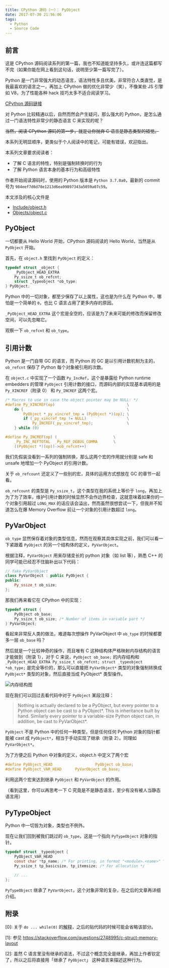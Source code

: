 ```yaml
---
title: CPython 源码（一）： PyObject
date: 2017-07-30 21:56:06
tags: 
  - Python
  - Source Code
---
```


## 前言

这是 CPython 源码阅读系列的第一篇，我也不知道能坚持多久，或许连这篇都写不完（如果你能在网上看到这句话，说明至少第一篇写完了）。

Python 是一门非常强大的动态语言，语法特性多且优美，非常符合人类直觉，是我最喜欢的语言之一，再加上 CPython 做的优化非常少（笑），不像某些 JS 引擎如 V8，为了性能各种 hack 技巧太多不适合阅读学习。

[CPython 源码链接](https://github.com/python/cpython)

对 Python 比较精通以后，自然而然会产生疑问，那么强大的 Python，是怎么通过一门语法特性非常少的静态语言 C 来实现的呢？

<del>当然，阅读 CPython 源码的第一步，就是让你抛弃 C 语言是静态类型的错觉。</del>

本系列无明显顺序，更类似于个人阅读中的笔记，可能有错误，欢迎指出。

本系列文章要求阅读者：

* 了解 C 语言的特性，特别是强制转换时的行为
* 了解 Python 语言本身的基本行为和高级特性

<!-- more -->

作者开始阅读源码时，使用的 Python 版本是 `Python 3.7.0a0`，最新的 commit 号为 `984eef7d6d78e1213d6ea99897343a5059a07c59`。

本文涉及的核心文件是

* [Include/object.h](https://github.com/python/cpython/blob/master/Include/object.h)
* [Objects/object.c](https://github.com/python/cpython/blob/master/Objects/object.c)

## PyObject

一切都要从 Hello World 开始，CPython 源码阅读的 Hello World，当然是从 `PyObject` 开始。

首先，在 `object.h` 里找到 `PyObject` 的定义：

```c
typedef struct _object {
    _PyObject_HEAD_EXTRA
    Py_ssize_t ob_refcnt;
    struct _typeobject *ob_type;
} PyObject;
```

Python 中的一切对象，都至少保存了以上属性，这也是为什么在 Python 中，哪怕是一个简单的 `0`，也比 C 语言占用了更多内存的原因。

`_PyObject_HEAD_EXTRA` 这个宏是全空的，应该是为了未来可能的修改而保留修改空间，可以先忽略它。

观察一下 `ob_refcnt` 和 `ob_type`。

## 引用计数

Python 是一门自带 GC 的语言，而 Python 的 GC 是以引用计数机制为主的，`ob_refcnt` 保存了 Python 每个对象被引用的次数。

在 `object.c` 中实现了一个函数 `Py_IncRef`，这个是暴露给 Python runtime embedders 的管理 `PyObject` 引用计数的接口，而源码内部的实现基本调用的是 `Py_XINCREF`（附录 0） 和 `Py_INCREF` 这两个宏。

```c
/* Macros to use in case the object pointer may be NULL: */
#define Py_XINCREF(op)                                \
    do {                                              \
        PyObject *_py_xincref_tmp = (PyObject *)(op); \
        if (_py_xincref_tmp != NULL)                  \
            Py_INCREF(_py_xincref_tmp);               \
    } while (0)

#define Py_INCREF(op) (                         \
    _Py_INC_REFTOTAL  _Py_REF_DEBUG_COMMA       \
    ((PyObject *)(op))->ob_refcnt++)
```

我们先假装没看到一系列的强制转换，那么这两个宏的作用就分别是 safe 和 unsafe 地增加一个 PyObject 的引用计数。

关于 `ob_refcount` 还定义了一些别的宏，具体的运用方式想放在 GC 的章节一起看。

`ob_refcount` 的类型是 `Py_ssize_t`，这个类型在我的系统上等价于 `long`，再加上为了为了效率，维护引用计数的时候显然不会作边界检查，这就意味着如果你的一个对象引用超过 `LONG_MAX` 的话应该会溢出，然而虽然很想尝试一下，但我并不知道怎么在爆 Memory Overflow 前让一个对象的引用计数超过 `long`。

## PyVarObject

`ob_type` 显然保存着对象的类型信息，然而在观察其具体实现之前，我们可以看一下紧跟着 `PyObject` 的另一个结构体的定义，`PyVarObject`。

根据注释，`PyVarObject` 用来存储变长的 python 对象（如 list 等），熟悉 C++ 的同学可能已经忍不住脑补出以下代码：

```cpp
// fake PyVarObject
class PyVarObject : public PyObject {
public:
    Py_ssize_t ob_size;
};
```

那我们再来看它在 CPython 中的实现：

```c
typedef struct {
    PyObject ob_base;
    Py_ssize_t ob_size; /* Number of items in variable part */
} PyVarObject;
```

看起来非常反人类的做法，难道每次想操作 PyVarObject 中 `ob_type` 的时候都要多一层 `ob_base` 吗？

然后就是一个比较神奇的操作，而且唯有 C 这种结构体严格映射内存结构的语言才能做到（附录 1），对于 C 来说，`PyObject ob_base;` 的内存结构和 `_PyObject_HEAD_EXTRA Py_ssize_t ob_refcnt; struct _typeobject *ob_type;` 是完全等价的，那么可以直接把 `PyVarObject*` 类型的对象强制转换成 `PyObject*` 类型的对象，然后直接当成 PyObject* 类型操作。

![内存结构图](https://i.loli.net/2017/07/30/597dff20cbd40.png)

现在我们可以回过去看代码中对于 `PyObject` 某段注释：

> Nothing is actually declared to be a PyObject, but every pointer to
> a Python object can be cast to a PyObject*.  This is inheritance built
> by hand.  Similarly every pointer to a variable-size Python object can,
> in addition, be cast to PyVarObject*.

`PyObject` 不是 Python 中的任何一种类型，但是任何任何 Python 对象的指针都能被 cast 成 `PyObject*`，相当于手动实现了继承（附录 2）。同理如 `PyVarObject*`。

为了方便之后 Python 中对象的定义，object.h 中定义了两个宏

```c
#define PyObject_HEAD                   PyObject ob_base;
#define PyObject_VAR_HEAD      PyVarObject ob_base;
```

利用这两个宏来达到继承 `PyObject` 和 `PyVarObject` 的作用。

（看到这里，你可以再思考一下 C 究竟是不是静态语言，至少有没有被人当静态语言用）

## PyTypeObject

Python 中一切皆为对象，类型也不例外。

现在让我们回到被我们跳过的 `ob_type`，这是一个指向 `PyTypeObject` 对象的指针。

```c
typedef struct _typeobject {
    PyObject_VAR_HEAD
    const char *tp_name; /* For printing, in format "<module>.<name>" */
    Py_ssize_t tp_basicsize, tp_itemsize; /* For allocation */
    
    // ...
};
```

`PyTypeObject` 继承了 `PyVarObject`，这个对象非常的复杂，在之后的文章再详细介绍。

## 附录

[0]: 关于 `do ... while(0)` 的[解释](http://www.bruceblinn.com/linuxinfo/DoWhile.html)，之后的贴代码的时候可能会省略该部分。

[1]: 参见 https://stackoverflow.com/questions/2748995/c-struct-memory-layout

[2]: 虽然 C 语言里没有继承的语法，不过这个概念完全是继承，再加上作者钦定了，所以之后将直接用「继承了 `PyObject`」 这种语言来描述这种行为。
